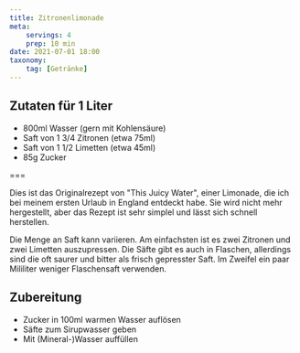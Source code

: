```yaml
---
title: Zitronenlimonade
meta:
    servings: 4
    prep: 10 min
date: 2021-07-01 18:00
taxonomy:
    tag: [Getränke]
---
```

## Zutaten für 1 Liter

* 800ml Wasser (gern mit Kohlensäure)
* Saft von 1 3/4 Zitronen (etwa 75ml)
* Saft von 1 1/2 Limetten (etwa 45ml)
* 85g Zucker

===

Dies ist das Originalrezept von "This Juicy Water", einer Limonade, die ich bei meinem ersten Urlaub in England entdeckt habe. Sie wird nicht mehr hergestellt, aber das Rezept ist sehr simplel und lässt sich schnell herstellen.

Die Menge an Saft kann variieren. Am einfachsten ist es zwei Zitronen und zwei Limetten auszupressen. Die Säfte gibt es auch in Flaschen, allerdings sind die oft saurer und bitter als frisch gepresster Saft. Im Zweifel ein paar Mililiter weniger Flaschensaft verwenden.

## Zubereitung

* Zucker in 100ml warmen Wasser auflösen
* Säfte zum Sirupwasser geben
* Mit (Mineral-)Wasser auffüllen